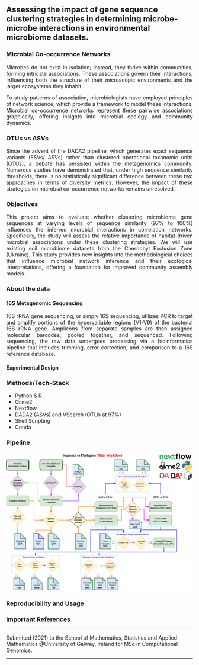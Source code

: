 ## Assessing the impact of gene sequence clustering strategies in determining microbe-microbe interactions in environmental microbiome datasets.

### Microbial Co-occurrence Networks
<p align="justify">
Microbes do not exist in isolation; instead, they thrive within communities, forming intricate associations. These associations govern their interactions, influencing both the structure of their microscopic environments and the larger ecosystems they inhabit.
</p>

<p align="justify">
To study patterns of association, microbiologists have employed principles of network science, which provide a framework to model these interactions. Microbial co-occurrence networks represent these pairwise associations graphically, offering insights into microbial ecology and community dynamics.
</p>


### OTUs vs ASVs
<p align="justify">
Since the advent of the DADA2 pipeline, which generates exact sequence variants (ESVs/ ASVs) rather than clustered operational taxonomic units (OTUs), a debate has persisted within the metagenomics community. Numerous studies have demonstrated that, under high sequence similarity thresholds, there is no statistically significant difference between these two approaches in terms of diversity metrics. However, the impact of these strategies on microbial co-occurrence networks remains unresolved.
</p>

### Objectives
<p align="justify">
This project aims to evaluate whether clustering microbiome gene sequences at varying levels of sequence similarity (97% to 100%) influences the inferred microbial interactions in correlation networks. Specifically, the study will assess the relative importance of habitat-driven microbial associations under these clustering strategies. We will use existing soil microbiome datasets from the Chernobyl Exclusion Zone (Ukraine). This study provides new insights into the methodological choices that influence microbial network inference and their ecological interpretations, offering a foundation for improved community assembly models.
</p>

### About the data

#### 16S Metagenomic Sequencing
<p align="justify">
16S rRNA gene sequencing, or simply 16S sequencing, utilizes PCR to target and amplify portions of the hypervariable regions (V1-V9) of the bacterial 16S rRNA gene. Amplicons from separate samples are then assigned molecular barcodes, pooled together, and sequenced. Following sequencing, the raw data undergoes processing via a bioinformatics pipeline that includes trimming, error correction, and comparison to a 16S reference database.
</p>

#### Experimental Design
<p align="justify">

</p>

### Methods/Tech-Stack
* Python & R
* Qiime2
* Nextflow
* DADA2 (ASVs) and VSearch (OTUs at 97%)
* Shell Scripting
* Conda

### Pipeline

![](rsc/ChernobylNextflow.png)

### Reproducibility and Usage


### Important References

---

Submitted (2021) to the School of Mathematics, Statistics and Applied Mathematics @University of Galway, Ireland for MSc in Computational Genomics.

---